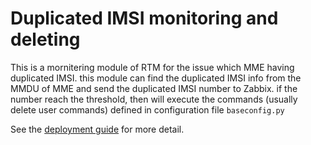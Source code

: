 Duplicated IMSI monitoring and deleting
=========================================

This is a mornitering module of RTM for the issue which MME having duplicated IMSI. 
this module can find the duplicated IMSI info from the MMDU of MME and send the 
duplicated IMSI number to Zabbix. if the number reach the threshold, then will execute
the commands (usually delete user commands) defined in configuration file `baseconfig.py`  

See the [deployment guide](doc/deployment_guide.md) for more detail.